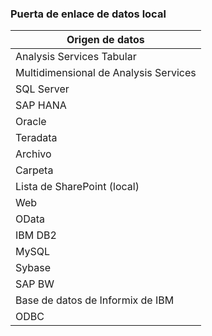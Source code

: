 ### Puerta de enlace de datos local

|**Origen de datos**|
|---|
|Analysis Services Tabular|
|Multidimensional de Analysis Services|
|SQL Server|
|SAP HANA|
|Oracle|
|Teradata|
|Archivo|
|Carpeta|
|Lista de SharePoint (local)|
|Web|
|OData|
|IBM DB2|
|MySQL|
|Sybase|
|SAP BW|
|Base de datos de Informix de IBM|
|ODBC|